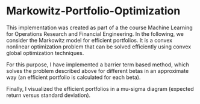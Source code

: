 # Markowitz-Portfolio-Optimization

This implementation was created as part of a the course Machine Learning for Operations Research and Financial Engineering.
In the following, we consider the Markowitz model for efficient portfolios. It is a convex nonlinear optimization problem that can be solved efficiently using convex global optimization techniques. 

For this purpose, I have implemented a barrier term based method, which solves the problem described above for different betas in an approximate way (an efficient portfolio is calculated for each beta).

Finally, I visualized the efficient portfolios in a mu-sigma diagram (expected return versus standard deviation).

